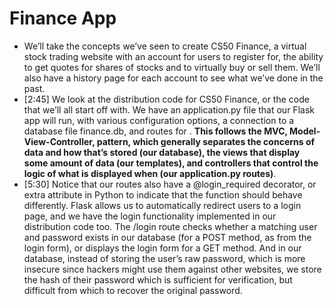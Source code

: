 # Finance App
* We’ll take the concepts we’ve seen to create CS50 Finance, a virtual stock trading website with an account for users to register for, the ability to get quotes for shares of stocks and to virtually buy or sell them. We’ll also have a history page for each account to see what we’ve done in the past.
* [2:45] We look at the distribution code for CS50 Finance, or the code that we’ll all start off with. We have an application.py file that our Flask app will run, with various configuration options, a connection to a database file finance.db, and routes for . **This follows the MVC, Model-View-Controller, pattern, which generally separates the concerns of data and how that’s stored (our database), the views that display some amount of data (our templates), and controllers that control the logic of what is displayed when (our application.py routes)**.
* [5:30] Notice that our routes also have a @login_required decorator, or extra attribute in Python to indicate that the function should behave differently. Flask allows us to automatically redirect users to a login page, and we have the login functionality implemented in our distribution code too. The /login route checks whether a matching user and password exists in our database (for a POST method, as from the login form), or displays the login form for a GET method. And in our database, instead of storing the user’s raw password, which is more insecure since hackers might use them against other websites, we store the hash of their password which is sufficient for verification, but difficult from which to recover the original password.